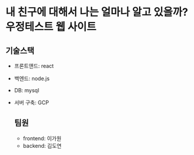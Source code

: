 # 내 친구에 대해서 나는 얼마나 알고 있을까? 우정테스트 웹 사이트

## 기술스택 
- 프론트앤드: react
- 백엔드: node.js
- DB: mysql 
- 서버 구축: GCP

  ## 팀원
  - frontend: 이가원
  - backend: 김도연
